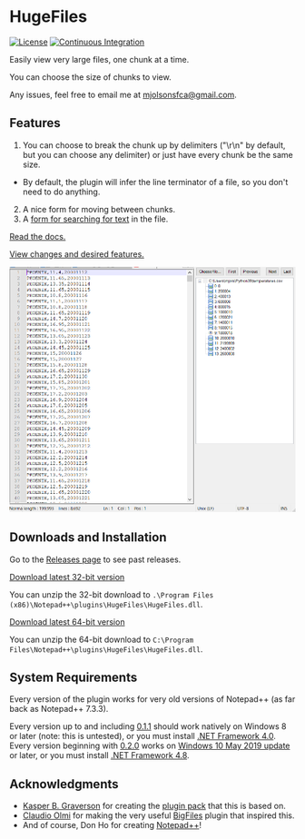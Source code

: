 # HugeFiles

[![License](http://img.shields.io/badge/License-Apache_2-red.svg?style=flat)](http://www.apache.org/licenses/LICENSE-2.0)
[![Continuous Integration](https://github.com/molsonkiko/HugeFiles/actions/workflows/CI_build.yml/badge.svg)](https://github.com/molsonkiko/HugeFiles/actions/workflows/CI_build.yml)

Easily view very large files, one chunk at a time.

You can choose the size of chunks to view.

Any issues, feel free to email me at mjolsonsfca@gmail.com.

## Features ##
1. You can choose to break the chunk up by delimiters ("\r\n" by default, but you can choose any delimiter)
  or just have every chunk be the same size.
  - By default, the plugin will infer the line terminator of a file, so you don't need to do anything.
2. A nice form for moving between chunks.
3. A [form for searching for text](/docs/README.md#text-search-form) in the file.

[Read the docs.](/docs/README.md)

[View changes and desired features.](/CHANGELOG.md)

![HugeFiles usage example](/hugefiles%20demo%20screenshot.PNG)

## Downloads and Installation ##

Go to the [Releases page](https://github.com/molsonkiko/HugeFiles/releases) to see past releases.

[Download latest 32-bit version](https://github.com/molsonkiko/HugeFiles/raw/main/Release_x86.zip)

You can unzip the 32-bit download to `.\Program Files (x86)\Notepad++\plugins\HugeFiles\HugeFiles.dll`.

[Download latest 64-bit version](https://github.com/molsonkiko/HugeFiles/raw/main/Release_x64.zip)

You can unzip the 64-bit download to `C:\Program Files\Notepad++\plugins\HugeFiles\HugeFiles.dll`.

## System Requirements ##

Every version of the plugin works for very old versions of Notepad++ (as far back as Notepad++ 7.3.3).

Every version up to and including [0.1.1](https://github.com/molsonkiko/JsonToolsNppPlugin/blob/main/CHANGELOG.md#3721---2022-10-20) should work natively on Windows 8 or later (note: this is untested), or you must install [.NET Framework 4.0](https://dotnet.microsoft.com/en-us/download/dotnet-framework/net40). Every version beginning with [0.2.0](https://github.com/molsonkiko/JsonToolsNppPlugin/blob/main/CHANGELOG.md#400---2022-10-24) works on [Windows 10 May 2019 update](https://blogs.windows.com/windowsexperience/2019/05/21/how-to-get-the-windows-10-may-2019-update/) or later, or you must install [.NET Framework 4.8](https://dotnet.microsoft.com/en-us/download/dotnet-framework/net48).

## Acknowledgments ##

* [Kasper B. Graverson](https://github.com/kbilsted) for creating the [plugin pack](https://github.com/kbilsted/NotepadPlusPlusPluginPack.Net) that this is based on.
* [Claudio Olmi](https://github.com/superolmo) for making the very useful [BigFiles](https://github.com/superolmo/BigFiles) plugin that inspired this.
* And of course, Don Ho for creating [Notepad++](https://notepad-plus-plus.org/)!